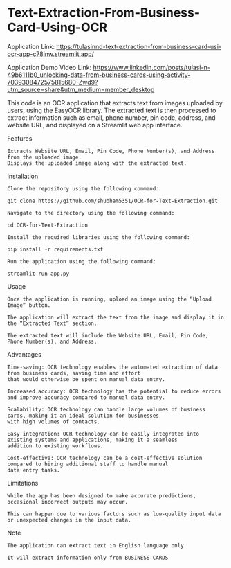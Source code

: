 # Text-Extraction-From-Business-Card-Using-OCR

Application Link: https://tulasinnd-text-extraction-from-business-card-usi-ocr-app-c78inw.streamlit.app/

Application Demo Video Link: https://www.linkedin.com/posts/tulasi-n-49b6111b0_unlocking-data-from-business-cards-using-activity-7039308472575815680-Zwd9?utm_source=share&utm_medium=member_desktop

This code is an OCR application that extracts text from images uploaded by users, using the EasyOCR library. 
The extracted text is then processed to extract information such as email, phone number, pin code, address, 
and website URL, and displayed on a Streamlit web app interface.

Features

    Extracts Website URL, Email, Pin Code, Phone Number(s), and Address from the uploaded image.
    Displays the uploaded image along with the extracted text.
    
Installation

    Clone the repository using the following command:

    git clone https://github.com/shubham5351/OCR-for-Text-Extraction.git

    Navigate to the directory using the following command:

    cd OCR-for-Text-Extraction

    Install the required libraries using the following command:

    pip install -r requirements.txt

    Run the application using the following command:

    streamlit run app.py

Usage

    Once the application is running, upload an image using the “Upload Image” button.
    
    The application will extract the text from the image and display it in the “Extracted Text” section.
    
    The extracted text will include the Website URL, Email, Pin Code, Phone Number(s), and Address.
    
Advantages

    Time-saving: OCR technology enables the automated extraction of data from business cards, saving time and effort 
    that would otherwise be spent on manual data entry.

    Increased accuracy: OCR technology has the potential to reduce errors and improve accuracy compared to manual data entry.

    Scalability: OCR technology can handle large volumes of business cards, making it an ideal solution for businesses 
    with high volumes of contacts.

    Easy integration: OCR technology can be easily integrated into existing systems and applications, making it a seamless 
    addition to existing workflows.

    Cost-effective: OCR technology can be a cost-effective solution compared to hiring additional staff to handle manual 
    data entry tasks.
    
Limitations

    While the app has been designed to make accurate predictions, occasional incorrect outputs may occur.
    
    This can happen due to various factors such as low-quality input data or unexpected changes in the input data.
    
Note

    The application can extract text in English language only.
    
    It will extract information only from BUSINESS CARDS 
